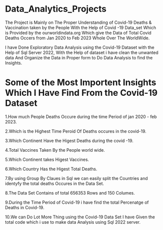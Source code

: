 # Data_Analytics_Projects
The Project is Mainly on The Proper Understanding of Covid-19 Deaths & Vaccination taken by the People
With the Help of Covid -19 Data_set Which is Provided by the ourworldindata.org Which give the Data of Total Covid Deaths  Occers from Jan 2020 to Feb 2023 Whole Over The WorldWide.

I have Done Exploratory Data Analysis using the Covid-19 Dataset with the Help of Sql Server 2022, With the Help of dataset i have clean the unwanted data And Organize the Data in Proper form to Do Data Analysis to find the Insights.

# Some of the Most Importent Insights Which I Have Find From the  Covid-19 Dataset

1.How much People Deaths Occure during the time Period of jan 2020 - feb 2023.

2.Which is the Highest Time Peroid Of Deaths occures in the covid-19.

3.Which Continent Have  the Higest Deaths during the covid -19.

4.Total Vaccines Taken By the People world wide.

5.Which Continent takes Higest Vaccines.

6.Which Country Has the Higest Total Deaths.

7.By using Group By Claues in Sql we can easily  split the Countries and identyfy the total deaths Occures in the Data Set.

8.The Data Set Contains of total 656353 Rows and 150 Columes.

9.During the Time Period of Covid-19 i have find the total Percenatge of Deaths in Covid-19.

10.We can Do Lot More Thing using the Covid-19 Data Set I have Given the total code which i use to make data Analysis using Sql 2022 server.

